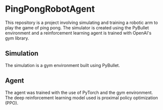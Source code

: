 # PingPongRobotAgent
This repository is a project involving simulating and training a robotic arm to play the game of ping pong. The simulator is created using the PyBullet environment and a reinforcement learning agent is trained with OpenAI's gym library.

## Simulation
The simulation is a gym environment built using PyBullet. 

## Agent
The agent was trained with the use of PyTorch and the gym environment. The deep reinforcement learning model used is proximal policy optimization (PPO).
